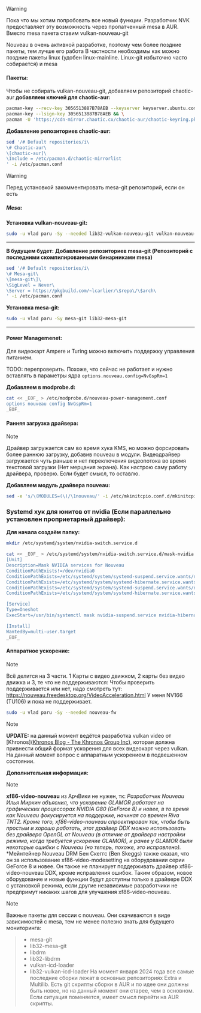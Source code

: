 >[!Warning]
>Пока что мы хотим попробовать все новый функции. Разработчик NVK предоставляет эту возможность через пропатченный mesa в AUR. Вместо mesa пакета ставим vulkan-nouveau-git

Nouveau в очень активной разработке, поэтому чем более поздние пакеты, тем лучше его работа
В частности необходимы как можно поздние пакеты linux (удобен linux-mainline. Linux-git избыточно часто собирается) и mesa
#### Пакеты:
Чтобы не собирать  vulkan-nouveau-git, добавляем репозиторий chaotic-aur
**добавляем ключей для chaotic-aur:**
```bash
pacman-key --recv-key 3056513887B78AEB --keyserver keyserver.ubuntu.com && \
pacman-key --lsign-key 3056513887B78AEB && \
pacman -U 'https://cdn-mirror.chaotic.cx/chaotic-aur/chaotic-keyring.pkg.tar.zst' 'https://cdn-mirror.chaotic.cx/chaotic-aur/chaotic-mirrorlist.pkg.tar.zst'
```
**Добавление репозиториев chaotic-aur:**
```bash
sed '/# Default repositories/i\
\# Chaotic-aur\
\[chaotic-aur]\
\Include = /etc/pacman.d/chaotic-mirrorlist
' -i /etc/pacman.conf
```
>[!Warning]
>Перед установкой закомментировать mesa-git репозиторий, если он есть
##### **Mesa:**
 **Установка vulkan-nouveau-git:**
```bash
sudo -u vlad paru -Sy --needed lib32-vulkan-nouveau-git vulkan-nouveau-git
```
---
**В будущем будет:**
**Добавление репозиториев mesa-git (Репозиторий с последними скомпилированными бинарниками mesa)**
```bash
sed '/# Default repositories/i\
\# Mesa-git\
\[mesa-git\]\
\SigLevel = Never\
\Server = https://pkgbuild.com/~lcarlier/\$repo\/\$arch\
' -i /etc/pacman.conf
```

**Установка mesa-git:**
```bash
sudo -u vlad paru -Sy mesa-git lib32-mesa-git
```
---
#### Power Managemenet:
Для видеокарт Ampere и Turing можно включить поддержку управления питанием.

TODO: перепроверить. Похоже, что сейчас не работает и нужно вставлять в параметры ядра `options.nouveau.config=NvGspRm=1`

**Добавляем в modprobe.d:**

```bash
cat << _EOF_ > /etc/modprobe.d/nouveau-power-management.conf
options nouveau config NvGspRm=1
_EOF_
```

#### Ранняя загрузка драйвера:
>[!NOTE]
Драйвер загружается сам во время хука KMS, но можно форсировать более раннюю загрузку, добавив nouveau в модули. Видеодрайвер загружается чуть раньше и нет переключения видеопотока во время текстовой загрузки (Нет мерцания экрана).
Как настрою саму работу драйвера, проверю. Если будет смысл, то оставлю.

**Добавляем модуль драйвера nouveau:**
```bash
sed -e 's/\(MODULES=(\)/\1nouveau/' -i /etc/mkinitcpio.conf.d/mkinitcpio.conf 
```
### Systemd хук для юнитов от nvidia (Если параллельно установлен проприетарный драйвер):
**Для начала создаём папку:**
```bash
mkdir /etc/systemd/system/nvidia-switch.service.d
```

```bash
cat << _EOF_ > /etc/systemd/system/nvidia-switch.service.d/mask-nvidia.service
[Unit]
Description=Mask NVIDIA services for Nouveau
ConditionPathExists!=/dev/nvidia0
ConditionPathExists=/etc/systemd/system/systemd-suspend.service.wants/nvidia-suspend.service
ConditionPathExists=/etc/systemd/system/systemd-hibernate.service.wants/nvidia-hibernate.service
ConditionPathExists=/etc/systemd/system/systemd-suspend.service.wants/nvidia-resume.service
ConditionPathExists=/etc/systemd/system/systemd-hibernate.service.wants/nvidia-resume.service

[Service]
Type=Oneshot
ExecStart=/usr/bin/systemctl mask nvidia-suspend.service nvidia-hibernate.service nvidia-resume.service

[Install]
WantedBy=multi-user.target
_EOF_
```

#### Аппаратное ускорение:
>[!NOTE]
Всё делится на 3 части. 1 Карты с видео движком, 2 карты без видео движка и 3, те что не поддерживаются:
Чтобы проверить поддерживается или нет, надо смотреть тут: https://nouveau.freedesktop.org/VideoAcceleration.html
У меня NV166 (TU106) и пока не поддерживает.
```bash
sudo -u vlad paru -Sy --needed nouveau-fw
```
>[!NOTE]
**UPDATE:** на данный момент ведётся разработка vulkan video от [Khronos]([Khronos Blog - The Khronos Group Inc](https://www.khronos.org/blog/an-introduction-to-vulkan-video)), которая должна привнести общий формат ускорения для всех видеокарт через vulkan. На данный момент вопрос с аппаратным ускорением в подвешенном состоянии. 

**Дополнительная информация:**
>[!Note]
**xf86-video-nouveau** из АрчВики не нужен, тк:
*Разработчик Nouveau Илья Миркин объяснил, что ускорение GLAMOR работает на графических процессорах NVIDIA G80 (GeForce 8) и новее, в то время как Nouveau фокусируется на поддержке, начиная со времен Riva TNT2. Кроме того, xf86-video-nouveau спроектирован так, чтобы быть простым и хорошо работать, этот драйвер DDX можно использовать без драйвера OpenGL от Nouveau (в отличие от драйвера настройки режима, когда требуется ускорение GLAMOR), и ранее у GLAMOR были некоторые ошибки с Nouveau (но теперь, похоже, это исправлено).*
*Мейнтейнер Nouveau DRM Бен Скеггс (Ben Skeggs) также сказал, что он за использование xf86-video-modesetting на оборудовании серии GeForce 8 и новее. Он также не планирует поддерживать драйвер xf86-video-nouveau DDX, кроме исправления ошибок. Таким образом, новое оборудование и новые функции будут доступны только в драйвере DDX с установкой режима, если другие независимые разработчики не предпримут никаких шагов для улучшения xf86-video-nouveau.

>[!Note]
Важные пакеты для сессии с nouveau. Они скачиваются в виде зависимостей с mesa, тем не менее полезно знать для будущего мониторинга:
>- mesa-git 
>- lib32-mesa-git
>- libdrm 
>- lib32-libdrm
>- vulkan-icd-loader
>- lib32-vulkan-icd-loader
> На момент января 2024 года все самые последние сборки лежат в основных репозиториях Extra и Multilib. 
> Есть git скрипты сборки в AUR и по идее они должны быть новее, но на данный момент они старее, чем в основном. Если ситуация поменяется, имеет смысл перейти на AUR скрипты.
